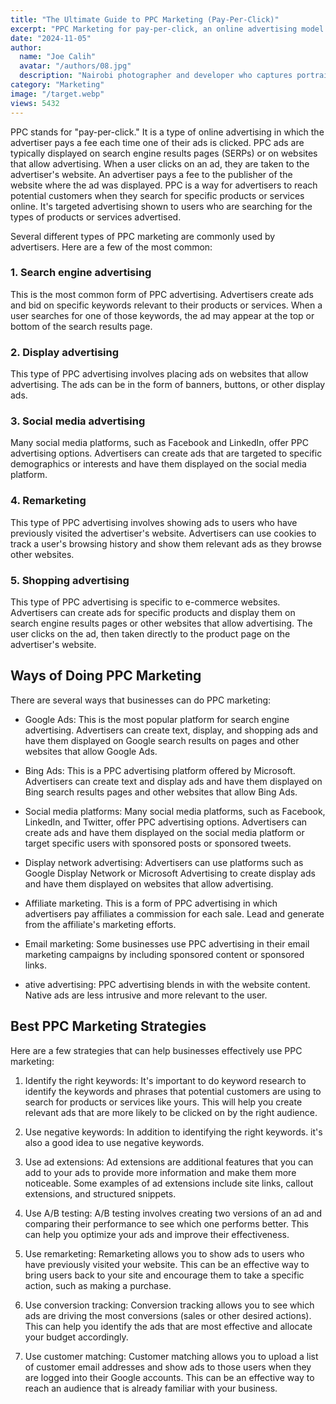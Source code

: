 ```yaml
---
title: "The Ultimate Guide to PPC Marketing (Pay-Per-Click)"
excerpt: "PPC Marketing for pay-per-click, an online advertising model in which advertisers pay each time one of their ads is clicked."
date: "2024-11-05"
author:
  name: "Joe Calih"
  avatar: "/authors/08.jpg"
  description: "Nairobi photographer and developer who captures portraiture, landscapes, weddings, and photo studios."
category: "Marketing"
image: "/target.webp"
views: 5432
---
```



PPC stands for "pay-per-click." It is a type of online advertising in which the advertiser pays a fee each time one of their ads is clicked. PPC ads are typically displayed on search engine results pages (SERPs) or on websites that allow advertising. When a user clicks on an ad, they are taken to the advertiser's website. An advertiser pays a fee to the publisher of the website where the ad was displayed. PPC is a way for advertisers to reach potential customers when they search for specific products or services online. It's targeted advertising shown to users who are searching for the types of products or services advertised.

Several different types of PPC marketing are commonly used by advertisers. Here are a few of the most common:


### 1. Search engine advertising 

This is the most common form of PPC advertising. Advertisers create ads and bid on specific keywords relevant to their products or services. When a user searches for one of those keywords, the ad may appear at the top or bottom of the search results page.


### 2. Display advertising 

This type of PPC advertising involves placing ads on websites that allow advertising. The ads can be in the form of banners, buttons, or other display ads.

### 3. Social media advertising

Many social media platforms, such as Facebook and LinkedIn, offer PPC advertising options. Advertisers can create ads that are targeted to specific demographics or interests and have them displayed on the social media platform.

### 4. Remarketing

This type of PPC advertising involves showing ads to users who have previously visited the advertiser's website. Advertisers can use cookies to track a user's browsing history and show them relevant ads as they browse other websites.

### 5. Shopping advertising

This type of PPC advertising is specific to e-commerce websites. Advertisers can create ads for specific products and display them on search engine results pages or other websites that allow advertising. The user clicks on the ad, then taken directly to the product page on the advertiser's website.

## Ways of Doing PPC Marketing

There are several ways that businesses can do PPC marketing:

- Google Ads: This is the most popular platform for search engine advertising. Advertisers can create text, display, and shopping ads and have them displayed on Google search results on pages and other websites that allow Google Ads.

- Bing Ads: This is a PPC advertising platform offered by Microsoft. Advertisers can create text and display ads and have them displayed on Bing search results pages and other websites that allow Bing Ads.

- Social media platforms: Many social media platforms, such as Facebook, LinkedIn, and Twitter, offer PPC advertising options. Advertisers can create ads and have them displayed on the social media platform or target specific users with sponsored posts or sponsored tweets.

- Display network advertising: Advertisers can use platforms such as Google Display Network or Microsoft Advertising to create display ads and have them displayed on websites that allow advertising.

- Affiliate marketing. This is a form of PPC advertising in which advertisers pay affiliates a commission for each sale. Lead and generate from the affiliate's marketing efforts.

- Email marketing: Some businesses use PPC advertising in their email marketing campaigns by including sponsored content or sponsored links.

- ative advertising: PPC advertising blends in with the website content. Native ads are less intrusive and more relevant to the user.

## Best PPC Marketing Strategies

Here are a few strategies that can help businesses effectively use PPC marketing:

1. Identify the right keywords: It's important to do keyword research to identify the keywords and phrases that potential customers are using to search for products or services like yours. This will help you create relevant ads that are more likely to be clicked on by the right audience.

2. Use negative keywords: In addition to identifying the right keywords. it's also a good idea to use negative keywords.

3. Use ad extensions: Ad extensions are additional features that you can add to your ads to provide more information and make them more noticeable. Some examples of ad extensions include site links, callout extensions, and structured snippets.

4. Use A/B testing: A/B testing involves creating two versions of an ad and comparing their performance to see which one performs better. This can help you optimize your ads and improve their effectiveness.

5. Use remarketing: Remarketing allows you to show ads to users who have previously visited your website. This can be an effective way to bring users back to your site and encourage them to take a specific action, such as making a purchase.

6. Use conversion tracking: Conversion tracking allows you to see which ads are driving the most conversions (sales or other desired actions). This can help you identify the ads that are most effective and allocate your budget accordingly.

7. Use customer matching: Customer matching allows you to upload a list of customer email addresses and show ads to those users when they are logged into their Google accounts. This can be an effective way to reach an audience that is already familiar with your business.